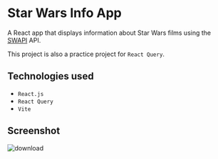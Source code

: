 # Star Wars Info App

A React app that displays information about Star Wars films using the [SWAPI](https://swapi.dev/) API.

This project is also a practice project for `React Query`.

## Technologies used
- `React.js`
- `React Query`
- `Vite`

## Screenshot

![download](https://github.com/Lalitkumar4/starwars-info-app/assets/64465383/9d621f17-dc95-44f1-9292-da7aadc0d35b)
